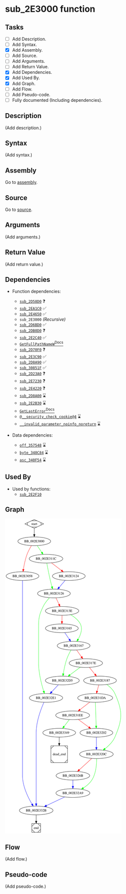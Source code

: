 # sub_2E3000 function

## Tasks

- [ ] Add Description.
- [ ] Add Syntax.
- [X] Add Assembly.
- [ ] Add Source.
- [ ] Add Arguments.
- [ ] Add Return Value.
- [X] Add Dependencies.
- [X] Add Used By.
- [X] Add Graph.
- [ ] Add Flow.
- [ ] Add Pseudo-code.
- [ ] Fully documented (Including dependencies).

## Description

(Add description.)

## Syntax

(Add syntax.)

## Assembly

Go to [assembly](../asm/sub_2E3000.asm).

## Source

Go to [source](../cc/sub_2E3000.cc).

## Arguments

(Add arguments.)

## Return Value

(Add return value.)

## Dependencies

* Function dependencies:
  * [`sub_2D58D0`](sub_2D58D0.md) ❓
  * [`sub_2EA1C0`](sub_2EA1C0.md) ✅
  * [`sub_2E4650`](sub_2E4650.md) ✅
  * `sub_2E3000` *(Recursive)*
  * [`sub_2D6BD0`](sub_2D6BD0.md) ✅
  * [`sub_2DB0D0`](sub_2DB0D0.md) ❓
  * [`sub_2E2C40`](sub_2E2C40.md) ✅
  * [`GetFullPathNameW`<sup>Docs</sup>](https://docs.microsoft.com/en-us/windows/win32/api/fileapi/nf-fileapi-getfullpathnamew)
  * [`sub_2D70F0`](sub_2D70F0.md) ❓
  * [`sub_2E3C90`](sub_2E3C90.md) ✅
  * [`sub_2D8A90`](sub_2D8A90.md) ✅
  * [`sub_30851F`](sub_30851F.md) ✅
  * [`sub_2D23A0`](sub_2D23A0.md) ❓
  * [`sub_2E7230`](sub_2E7230.md) ❓
  * [`sub_2E4220`](sub_2E4220.md) ❓
  * [`sub_2D8A00`](sub_2D8A00.md) ⌛
  * [`sub_2E2B30`](sub_2E2B30.md) ⌛
  * [`GetLastError`<sup>Docs</sup>](https://docs.microsoft.com/en-us/windows/win32/api/errhandlingapi/nf-errhandlingapi-getlasterror)
  * [`@__security_check_cookie@4`](@__security_check_cookie@4.md) ⌛
  * [`__invalid_parameter_noinfo_noreturn`](__invalid_parameter_noinfo_noreturn.md) ⌛


* Data dependencies:
  * [`off_357548`](off_357548.md) ⌛
  * [`byte_340C84`](byte_340C84.md) ⌛
  * [`asc_340F54`](asc_340F54.md) ⌛

## Used By

* Used by functions:
  * [`sub_2E2F10`](sub_2E2F10.md)

## Graph

![sub_2E3000 Graph](../svg/sub_2E3000.svg "sub_2E3000 Graph")

## Flow

(Add flow.)

## Pseudo-code

(Add pseudo-code.)
